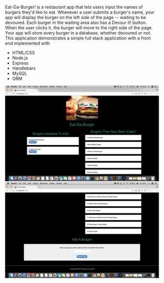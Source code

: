Eat-Da-Burger! is a restaurant app that lets users input the names of burgers they'd like to eat. Whenever a user submits a burger's name, your app will display the burger on the left side of the page -- waiting to be devoured. Each burger in the waiting area also has a Devour it! button. When the user clicks it, the burger will move to the right side of the page. Your app will store every burger in a database, whether devoured or not.
This application demonstrates a simple full stack application with a front end implemented with 
- HTML/CSS  
- Node.js
- Express 
- Handlebars
- MySQL
- ORM

![Alt text](/public/assets/images/burger.png?raw=true "burger")
![Alt text](/public/assets/images/submit.png?raw=true "submit form")
